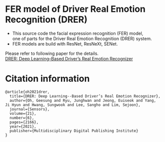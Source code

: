 # FER model of Driver Real Emotion Recognition (DRER)
* This source code the facial expression recognition (FER) model,  
one of parts for the Driver Real Emotion Recognition (DRER) system.
* FER models are build with ResNet, ResNeXt, SENet.

Please refer to following paper for the details.  
[DRER: Deep Learning–Based Driver’s Real Emotion Recognizer](https://doi.org/10.3390/s21062166)

# Citation information
```
@article{oh2021drer,
  title={DRER: Deep Learning--Based Driver’s Real Emotion Recognizer},
  author={Oh, Geesung and Ryu, Junghwan and Jeong, Euiseok and Yang, Ji Hyun and Hwang, Sungwook and Lee, Sangho and Lim, Sejoon},
  journal={Sensors},
  volume={21},
  number={6},
  pages={2166},
  year={2021},
  publisher={Multidisciplinary Digital Publishing Institute}
}
```